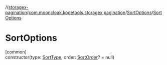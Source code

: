 //[storagex-pagination](../../../index.md)/[com.mooncloak.kodetools.storagex.pagination](../index.md)/[SortOptions](index.md)/[SortOptions](-sort-options.md)

# SortOptions

[common]\
constructor(type: [SortType](../-sort-type/index.md), order: [SortOrder](../-sort-order/index.md)? = null)
